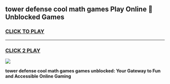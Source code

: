 
## tower defense cool math games Play Online 👋 Unblocked Games
<h3>
<a href="https://news.freeplayer.one?title=tower_defense_cool_math_games&ref=17CMG">CLICK TO PLAY</a></h3>
<hr>

<h3>
<a href="https://news.freeplayer.one?title=tower_defense_cool_math_games&ref=17CMG">CLICK 2 PLAY</a>
  
</h3>

<a href="https://news.freeplayer.one?title=tower_defense_cool_math_games&ref=17CMG/"><img src="https://clearcache.store/games.png"></a>


**tower defense cool math games games unblocked: Your Gateway to Fun and Accessible Online Gaming**
